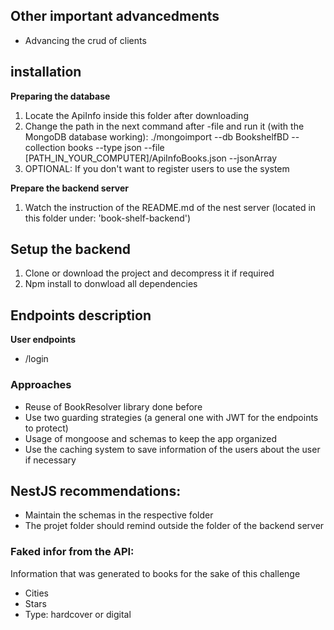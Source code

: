 ## Other important advancedments
- Advancing the crud of clients

## installation
__Preparing the database__
1. Locate the ApiInfo inside this folder after downloading
2. Change the path in the next command after -file and run it (with the MongoDB database working): ./mongoimport --db BookshelfBD --collection books --type json --file [PATH_IN_YOUR_COMPUTER]/ApiInfoBooks.json --jsonArray
3. OPTIONAL: If you don't want to register users to use the system

__Prepare the backend server__
1. Watch the instruction of the README.md of the nest server (located in this folder under: 'book-shelf-backend')

## Setup the backend
1. Clone or download the project and decompress it if required
2. Npm install to donwload all dependencies

## Endpoints description
__User endpoints__
- /login

### Approaches
- Reuse of BookResolver library done before
- Use two guarding strategies (a general one with JWT for the endpoints to protect)
- Usage of mongoose and schemas to keep the app organized
- Use the caching system to save information of the users about the user if necessary

## NestJS recommendations:
- Maintain the schemas in the respective folder
- The projet folder should remind outside the folder of the backend server

### Faked infor from the API:
Information that was generated to books for the sake of this challenge
- Cities
- Stars
- Type: hardcover or digital